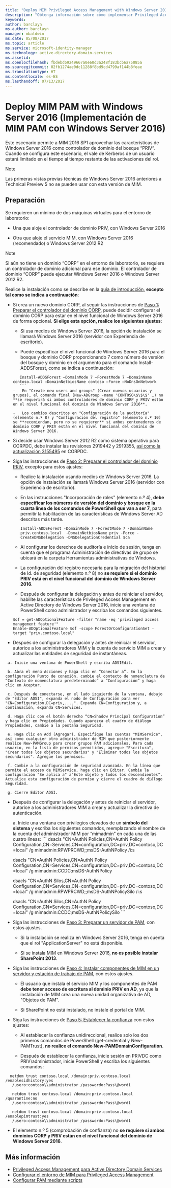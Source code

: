```yaml
---
title: "Deploy MIM Privileged Access Management with Windows Server 2016 (Implementación de Privileged Access Management de MIM con Windows Server 2016) | Microsoft Docs"
description: "Obtenga información sobre cómo implementar Privileged Access Management con Server 2016"
keywords: 
author: barclayn
ms.author: barclayn
manager: mbaldwin
ms.date: 05/08/2017
ms.topic: article
ms.service: microsoft-identity-manager
ms.technology: active-directory-domain-services
ms.assetid: 
ms.openlocfilehash: fbdebd59249667a0e60d3a248f183bcb6a75085a
ms.sourcegitcommit: 02fb1274ae0dc11288f8bd9cd4799af144b8feae
ms.translationtype: HT
ms.contentlocale: es-ES
ms.lasthandoff: 07/13/2017
---
```

# <a name="deploy-mim-pam-with-windows-server-2016"></a>Deploy MIM PAM with Windows Server 2016 (Implementación de MIM PAM con Windows Server 2016)


Este escenario permite a MIM 2016 SP1 aprovechar las características de Windows Server 2016 como controlador de dominio del bosque “PRIV”.  Cuando se configura este escenario, el vale de Kerberos de un usuario estará limitado en el tiempo al tiempo restante de las activaciones del rol. 

>[!Note]
Las primeras vistas previas técnicas de Windows Server 2016 anteriores a Technical Preview 5 no se pueden usar con esta versión de MIM.

## <a name="preparation"></a>Preparación

Se requieren un mínimo de dos máquinas virtuales para el entorno de laboratorio:

-   Una que aloje el controlador de dominio PRIV, con Windows Server 2016

-   Otra que aloje el servicio MIM, con Windows Server 2016 (recomendado) o Windows Server 2012 R2

>[!NOTE]
Si aún no tiene un dominio “CORP” en el entorno de laboratorio, se requiere un controlador de dominio adicional para ese dominio. El controlador de dominio “CORP” puede ejecutar Windows Server 2016 o Windows Server 2012 R2.


Realice la instalación como se describe en la [guía de introducción](privileged-identity-management-for-active-directory-domain-services.md), **excepto tal como se indica a continuación**:

-   Si crea un nuevo dominio CORP, al seguir las instrucciones de [Paso 1: Preparar el controlador del dominio CORP](step-1-prepare-corp-domain.md), puede decidir configurar el dominio CORP para estar en el nivel funcional de Windows Server 2016 de forma opcional. **Si elige esta opción, realice los siguientes ajustes**:

    -   Si usa medios de Windows Server 2016, la opción de instalación se llamará Windows Server 2016 (servidor con Experiencia de escritorio).

    -   Puede especificar el nivel funcional de Windows Server 2016 para el bosque y dominio CORP proporcionando 7 como número de versión del bosque y dominio en el argumento para el comando Install-ADDSForest, como se indica a continuación:
     ```
        Install-ADDSForest –DomainMode 7 –ForestMode 7 –DomainName contoso.local –DomainNetbiosName contoso –Force –NoDnsOnNetwork
        ```
    -   En "Create new users and groups" (Crear nuevos usuarios y grupos), el comando final (New-ADGroup -name 'CONTOSO\$\$\$' …) no **se requerirá si ambos controladores de dominio CORP y PRIV están en el nivel funcional del dominio de Windows Server 2016**.

    -   Los cambios descritos en "Configuración de la auditoría"(elemento n.º 8) y "Configuración del registro" (elemento n.º 10) se **recomiendan, pero no se requieren** si ambos contenedores de dominio CORP y PRIV están en el nivel funcional del dominio de Windows Server 2016.

-   Si decide usar Windows Server 2012 R2 como sistema operativo para CORPDC, debe instalar las revisiones 2919442 y 2919355, [así como la actualización 3155495](http://support.microsoft.com/kb/3156418) en CORPDC.

-   Siga las instrucciones de [Paso 2: Preparar el controlador del dominio PRIV](step-2-prepare-priv-domain-controller.md), excepto para estos ajustes:

    -   Realice la instalación usando medios de Windows Server 2016. La opción de instalación se llamará Windows Server 2016 (servidor con Experiencia de escritorio).

    -   En las instrucciones "Incorporación de roles" (elemento n.º 4), **debe especificar los números de versión del dominio y bosque en la cuarta línea de los comandos de PowerShell que van a ser 7**, para permitir la habilitación de las características de Windows Server AD descritas más tarde.

        ```
        Install-ADDSForest -DomainMode 7 -ForestMode 7 -DomainName priv.contoso.local  -DomainNetbiosName priv -Force -CreateDNSDelegation -DNSDelegationCredential $ca
        ```  

    -   Al configurar los derechos de auditoría e inicio de sesión, tenga en cuenta que el programa Administración de directivas de grupo se ubicará en la carpeta Herramientas administrativas de Windows.

    -   La configuración del registro necesaria para la migración del historial de Id. de seguridad (elemento n.º 8) no **se requiere si el dominio PRIV está en el nivel funcional del dominio de Windows Server 2016**.

    -   Después de configurar la delegación y antes de reiniciar el servidor, habilite las características de Privileged Access Management en Active Directory de Windows Server 2016, inicie una ventana de PowerShell como administrador y escriba los comandos siguientes.

    ```
    $of = get-ADOptionalFeature -filter "name -eq 'privileged access management feature'"
    Enable-ADOptionalFeature $of -scope ForestOrConfigurationSet -target "priv.contoso.local"
    ```

  -   Después de configurar la delegación y antes de reiniciar el servidor, autorice a los administradores MIM y la cuenta de servicio MIM a crear y actualizar las entidades de seguridad de instantáneas.

     a. Inicie una ventana de PowerShell y escriba ADSIEdit.

     b. Abra el menú Acciones y haga clic en “Conectar a”. En la configuración Punto de conexión, cambie el contexto de nomenclatura de “Contexto de nomenclatura predeterminado” a “Configuración” y haga clic en Aceptar.

     c. Después de conectarse, en el lado izquierdo de la ventana, debajo de "Editor ADSI", expanda el nodo de Configuración para ver "CN=Configuration,DC=priv,....". Expanda CN=Configuration y, a continuación, expanda CN=Services.

     d. Haga clic con el botón derecho “CN=Shadow Principal Configuration” y haga clic en Propiedades. Cuando aparezca el cuadro de diálogo Propiedades, cambie a la pestaña Seguridad.

     e. Haga clic en Add (Agregar). Especifique las cuentas "MIMService", así como cualquier otro administrador de MIM que posteriormente realice New-PAMGroup para crear grupos PAM adicionales. Para cada usuario, en la lista de permisos permitidos, agregue "Escritura", "Crear todos los objetos secundarios" y "Eliminar todos los objetos secundarios". Agregue los permisos.

     f. Cambie a la configuración de seguridad avanzada. En la línea que permite el acceso de MIMService, haga clic en Editar. Cambie la configuración "Se aplica a" a"Este objeto y todos los descendientes". Actualice esta configuración de permiso y cierre el cuadro de diálogo Seguridad.

     g. Cierre Editor ADSI.

 -   Después de configurar la delegación y antes de reiniciar el servidor, autorice a los administradores MIM a crear y actualizar la directiva de autenticación.

     a.  Inicie una ventana con privilegios elevados de un **símbolo del sistema** y escriba los siguientes comandos, reemplazando el nombre de la cuenta del administrador MIM por “mimadmin” en cada una de las cuatro líneas:
    ```
       dsacls "CN=AuthN Policies,CN=AuthN Policy
       Configuration,CN=Services,CN=configuration,DC=priv,DC=contoso,DC=local" /g
       mimadmin:RPWPRCWD;;msDS-AuthNPolicy /i:s

       dsacls "CN=AuthN Policies,CN=AuthN Policy
       Configuration,CN=Services,CN=configuration,DC=priv,DC=contoso,DC=local" /g
       mimadmin:CCDC;msDS-AuthNPolicy

       dsacls "CN=AuthN Silos,CN=AuthN Policy
       Configuration,CN=Services,CN=configuration,DC=priv,DC=contoso,DC=local" /g
       mimadmin:RPWPRCWD;;msDS-AuthNPolicySilo /i:s

       dsacls "CN=AuthN Silos,CN=AuthN Policy
       Configuration,CN=Services,CN=configuration,DC=priv,DC=contoso,DC=local" /g
       mimadmin:CCDC;msDS-AuthNPolicySilo
    ```


-   Siga las instrucciones de [Paso 3: Preparar un servidor de PAM](step-3-prepare-pam-server.md), con estos ajustes.

    -   Si la instalación se realiza en Windows Server 2016, tenga en cuenta que el rol "ApplicationServer" no está disponible.

    -   Si se instala MIM en Windows Server 2016, **no es posible instalar SharePoint 2013**.

-   Siga las instrucciones de [Paso 4: Instalar componentes de MIM en un servidor y estación de trabajo de PAM](step-4-install-mim-components-on-pam-server.md), con estos ajustes.

    -   El usuario que instala el servicio MIM y los componentes de PAM **debe tener acceso de escritura al dominio PRIV en AD**, ya que la instalación de MIM crea una nueva unidad organizativa de AD, "Objetos de PAM".

    -   Si SharePoint no está instalado, no instale el portal de MIM.

-   Siga las instrucciones de [Paso 5: Establecer la confianza](step-5-establish-trust-between-priv-corp-forests.md) con estos ajustes:

    -   Al establecer la confianza unidireccional, realice solo los dos primeros comandos de PowerShell (get-credential y New-PAMTrust), **no realice el comando New-PAMDomainConfiguration**.

    -   Después de establecer la confianza, inicie sesión en PRIVDC como PRIV\\administrador, inicie PowerShell y escriba los siguientes comandos:
  ```
    netdom trust contoso.local /domain:priv.contoso.local /enablesidhistory:yes
     /usero:contoso\\administrator /passwordo:Pass\@word1

     netdom trust contoso.local /domain:priv.contoso.local /quarantine:no
     /usero:contoso\\administrator /passwordo:Pass\@word1  

     netdom trust contoso.local /domain:priv.contoso.local /enablepimtrust:yes
     /usero:contoso\\administrator /passwordo:Pass\@word1
  ```

-   El elemento n.º 5 (comprobación de confianza) no **se requiere si ambos dominios CORP y PRIV están en el nivel funcional del dominio de Windows Server 2016**.

## <a name="more-information"></a>Más información

- [Privileged Access Management para Active Directory Domain Services](privileged-identity-management-for-active-directory-domain-services.md)
- [Configurar el entorno de MIM para Privileged Access Management](configuring-mim-environment-for-pam.md)
- [Configurar PAM mediante scripts](sp1-pam-configure-using-scripts.md)
